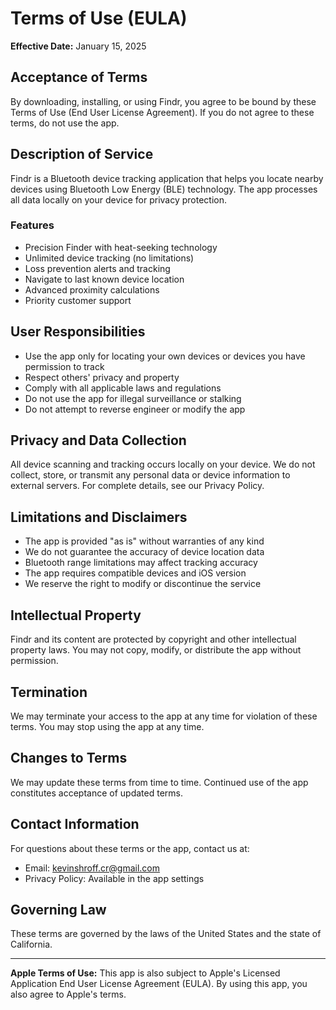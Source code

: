 # Terms of Use (EULA)

**Effective Date:** January 15, 2025

## Acceptance of Terms

By downloading, installing, or using Findr, you agree to be bound by these Terms of Use (End User License Agreement). If you do not agree to these terms, do not use the app.

## Description of Service

Findr is a Bluetooth device tracking application that helps you locate nearby devices using Bluetooth Low Energy (BLE) technology. The app processes all data locally on your device for privacy protection.

### Features

- Precision Finder with heat-seeking technology
- Unlimited device tracking (no limitations)
- Loss prevention alerts and tracking
- Navigate to last known device location
- Advanced proximity calculations
- Priority customer support

## User Responsibilities

- Use the app only for locating your own devices or devices you have permission to track
- Respect others' privacy and property
- Comply with all applicable laws and regulations
- Do not use the app for illegal surveillance or stalking
- Do not attempt to reverse engineer or modify the app

## Privacy and Data Collection

All device scanning and tracking occurs locally on your device. We do not collect, store, or transmit any personal data or device information to external servers. For complete details, see our Privacy Policy.

## Limitations and Disclaimers

- The app is provided "as is" without warranties of any kind
- We do not guarantee the accuracy of device location data
- Bluetooth range limitations may affect tracking accuracy
- The app requires compatible devices and iOS version
- We reserve the right to modify or discontinue the service

## Intellectual Property

Findr and its content are protected by copyright and other intellectual property laws. You may not copy, modify, or distribute the app without permission.

## Termination

We may terminate your access to the app at any time for violation of these terms. You may stop using the app at any time.

## Changes to Terms

We may update these terms from time to time. Continued use of the app constitutes acceptance of updated terms.

## Contact Information

For questions about these terms or the app, contact us at:
- Email: kevinshroff.cr@gmail.com
- Privacy Policy: Available in the app settings

## Governing Law

These terms are governed by the laws of the United States and the state of California.

---

**Apple Terms of Use:** This app is also subject to Apple's Licensed Application End User License Agreement (EULA). By using this app, you also agree to Apple's terms.
